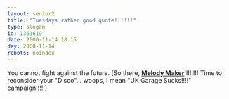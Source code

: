 ```yaml
---
layout: senior2
title: "Tuesdays rather good quote!!!!!!"
type: slogan
id: 1363619
date: 2000-11-14 18:15
day: 2000-11-14
robots: noindex
---
```

You cannot fight against the future. [So there, <a href="http://www.melodymaker.co.uk/"><b>Melody Maker</b></a>!!!!!!!! Time to reconsider your "Disco"... woops, I mean "UK Garage Sucks!!!!" campaign!!!!!]
